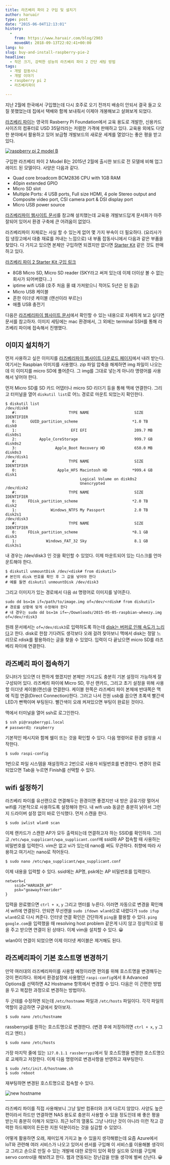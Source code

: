 ```yaml
---
title: 라즈베리 파이 2 구입 및 설치기
author: haruair
type: post
date: "2015-06-04T12:13:01"
history:
  - 
    from: https://www.haruair.com/blog/2903
    movedAt: 2018-09-13T22:02:41+00:00
lang: ko
slug: buy-and-install-raspberry-pie-2
headline:
  - 작은 크기, 강력한 성능의 라즈베리 파이 2 간단 세팅 방법
tags:
  - 개발 잡동사니
  - 개발 이야기
  - raspberry pi 2
  - 라즈베리파이

---
```

지난 2월에 한국에서 구입했는데 다시 호주로 오기 전까지 배송이 안되서 결국 들고 오질 못했었는데 집에서 택배와 함께 보내줘서 이제야 개봉해보고 살펴보게 되었다.

[라즈베리 파이][1]는 영국의 Rasberry Pi Foundation에서 교육 용도로 개발한, 신용카드 사이즈의 컴퓨터로 USD 35달러라는 저렴한 가격에 판매하고 있다. 교육용 외에도 다양한 분야에서 활용하고 있어 보급형 개발보드의 새로운 세계를 열었다는 좋은 평을 받고 있다.

<a href="https://www.flickr.com/photos/90112078@N08/18454760821/" target="_blank"><img src="https://farm9.staticflickr.com/8867/18454760821_80396a7329_o.jpg?w=660&#038;ssl=1" alt="raspberry pi 2 model B" data-recalc-dims="1" /></a>

구입한 라즈베리 파이 2 Model B는 2015년 2월에 출시한 보드로 전 모델에 비해 업그레이드 된 모델이다. 사양은 다음과 같다.

  * Quad core broadcom BCM2836 CPU with 1GB RAM
  * 40pin extended GPIO
  * Micro SD slot
  * Multiple Ports: 4 USB ports, Full size HDMI, 4 pole Stereo output and Composite video port, CSI camera port & DSI display port
  * Micro USB power source

[라즈베리파이 웹사이트 문서][2]를 참고해 설치했는데 교육용 개발보드답게 문서화가 아주 잘되어 있어서 환경 구축에 큰 어려움이 없었다.

라즈베리파이 자체로는 사실 할 수 있는게 없어 몇 가지 부속이 더 필요하다. (요리사가 집 냉장고에서 대충 재료를 꺼내는 느낌으로) 내 부품 잡동사니에서 다음과 같은 부품을 찾았다. 다 가지고 있으면 본체만 구입하면 되겠지만 없다면 [Starter Kit][3] 같은 것도 판매하고 있다.

<a href="http://s.click.aliexpress.com/e/Fy7eqrzfQ" target="_blank" class="btn btn-sm btn-info">라즈베리 파이 2 Starter Kit 구입 링크</a>

  * 8GB Micro SD, Micro SD reader (SKY라고 써져 있는데 이제 더이상 볼 수 없는 회사가 되어버렸다&#8230;)
  * iptime wifi USB (호주 처음 올 떄 가져왔으니 적어도 5년은 된 동글)
  * Micro USB 케이블
  * 흔한 이더넷 케이블 (랜선이라 부르는)
  * 애플 USB 충전기

다음은 [라즈베리파이 웹사이트 문서][2]에서 확인할 수 있는 내용으로 자세하게 보고 싶다면 문서를 참고하자. 이미지 세팅에는 mac 환경에서, 그 외에는 terminal SSH를 통해 라즈베리 파이에 접속해서 진행했다.

## 이미지 설치하기

먼저 사용하고 싶은 이미지를 [라즈베리파이 웹사이트 다운로드 페이지][4]에서 내려 받는다. 여기서는 Raspbian 이미지를 사용했다. zip 파일 압축을 해제하면 img 파일이 나오는데 이 이미지를 micro SD에 풀어준다. 그 img를 그대로 넣는게 아니라 명령어를 사용해서 넣어야 한다.

먼저 Micro SD를 SD 카드 어뎁터나 micro SD 리더기 등을 통해 맥에 연결한다. 그리고 터미널을 열어 `diskutil list`로 어느 경로로 마운트 되었는지 확인한다.

    $ diskutil list
    /dev/disk0
       #:                       TYPE NAME                    SIZE       IDENTIFIER
       0:      GUID_partition_scheme                        *1.0 TB     disk0
       1:                        EFI EFI                     209.7 MB   disk0s1
       2:          Apple_CoreStorage                         999.7 GB   disk0s2
       3:                 Apple_Boot Recovery HD             650.0 MB   disk0s3
    /dev/disk1
       #:                       TYPE NAME                    SIZE       IDENTIFIER
       0:                  Apple_HFS Macintosh HD           *999.4 GB   disk1
                                     Logical Volume on disk0s2
                                     Unencrypted
    /dev/disk2
       #:                       TYPE NAME                    SIZE       IDENTIFIER
       0:     FDisk_partition_scheme                        *2.0 TB     disk2
       1:               Windows_NTFS My Passport             2.0 TB     disk2s1
    /dev/disk3
       #:                       TYPE NAME                    SIZE       IDENTIFIER
       0:     FDisk_partition_scheme                        *8.1 GB     disk3
       1:             Windows_FAT_32 Sky                     8.1 GB     disk3s1
    

내 경우는 /dev/disk3 인 것을 확인할 수 있었다. 이제 마운트되어 있는 디스크를 언마운트해야 한다.

    $ diskutil unmountDisk /dev/<disk# from diskutil>
    # 본인의 disk 번호를 확인 후 그 값을 넣어야 한다
    # 예를 들면 diskutil unmountDisk /dev/disk3
    

그리고 이미지가 있는 경로에서 다음 `dd` 명령어로 이미지를 넣어준다.

    sudo dd bs=1m if=/path/to/image.img of=/dev/<rdisk# from diskutil>
    # 경로를 상황에 맞게 수정해야 한다
    # 내 경우는 sudo dd bs=1m if=~/Downloads/2015-05-05-raspbian-wheezy.img of=/dev/rdisk3
    

원래 문서에서는 `of=/dev/disk3`로 입력하도록 하는데 [disk는 버퍼로 인해 속도가 느리다][5]고 한다. disk로 한참 기다려도 생각보다 오래 걸려 찾아보니 맥에서 disk는 정말 느리므로 rdisk를 활용하라는 글을 찾을 수 있었다. 입력이 다 끝났으면 micro SD를 라즈베리 파이에 연결한다.

## 라즈베리 파이 접속하기

모니터가 있으면 더 편하게 했겠지만 본체만 가지고도 충분히 기본 설정이 가능하게 잘 구성되어 있다. 라즈베리 파이에 Micro SD, 무선 랜카드, 그리고 초기 설정을 위해 사용할 이더넷 케이블(랜선)을 연결한다. 케이블 한쪽은 라즈베리 파이 본체에 반대쪽은 맥에 직접 연결(Direct Connection)한다. 그러고 나서 전원 usb를 꼽으면 초록색 빨간색 LED가 빤짝이며 부팅된다. 빨간색이 오래 켜져있으면 부팅이 완료된 것이다.

맥에서 터미널을 열어 ssh로 로그인한다.

    $ ssh pi@raspberrypi.local
    # password는 raspberry
    

기본적인 메시지와 함께 쉘이 뜨는 것을 확인할 수 있다. 다음 명령어로 환경 설정을 시작한다.

    $ sudo raspi-config
    

1번으로 파일 시스템을 재설정하고 2번으로 사용자 비밀번호를 변경한다. 변경이 완료되었으면 Tab을 누르면 Finish를 선택할 수 있다.

## wifi 설정하기

라즈베리 파이를 유선랜으로 연결해두는 환경이면 좋겠지만 내 방은 공유기랑 멀어서 wifi를 기본적으로 사용하도록 설정해야 한다. 내 wifi usb 동글은 충분히 낡아서 그런지 드라이버 설정 없이 바로 인식했다. 먼저 스캔을 한다.

    $ sudo iwlist wlan0 scan
    

이제 랜카드가 스캔한 AP가 모두 출력되는데 연결하고자 하는 SSID를 확인하자. 그리고 `/etc/wpa_supplicant/wpa_supplicant.conf`에 ssid와 AP 접속할 때 사용하는 비밀번호를 입력한다. vim은 없고 vi가 있는데 nano를 써도 무관하다. 취향에 따라 사용하고 여기서는 nano로 적어둔다.

    $ sudo nano /etc/wpa_supplicant/wpa_supplicant.conf
    

이제 내용을 입력할 수 있다. ssid에는 AP명, psk에는 AP 비밀번호를 입력한다.

    network={
        ssid="HARUAIR_AP"
        psk="goawayfreerider"
    }
    

입력을 완료했으면 `ctrl + x`, `y` 그리고 엔터를 누른다. 이러면 자동으로 변경을 확인해서 wifi에 연결된다. 안되면 무선랜을 `sudo ifdown wlan0`으로 내렸다가 `sudo ifup wlan0`으로 다시 켜준다. 인터넷 연결 확인은 간단하게 `ping`을 활용할 수 있다. `ping google.com`을 입력했을 때 resolving host problem 같은게 나지 않고 정상적으로 핑을 주고 받으면 연결이 된 상태다. 이제 vim을 설치할 수 있다. 😀

wlan0이 연결이 되었으면 이제 이더넷 케이블은 제거해도 된다.

## 라즈베리파이 기본 호스트명 변경하기

만약 여러대의 라즈베리파이를 사용할 예정이라면 편의를 위해 호스트명을 변경해두는 것이 편리하다. 위에서 환경설정에 사용했던 `raspi-config`에서 8 Advanced Options를 선택하면 A2 Hostname 항목에서 변경할 수 있다. 다음은 이 간편한 방법을 두고 복잡한 과정으로 변경하는 방법이다.

두 군데를 수정하면 되는데 `/etc/hostname` 파일과 `/etc/hosts` 파일이다. 각각 파일의 역할이 궁금하면 구글에서 찾아보자.

    $ sudo nano /etc/hostname
    

rassberrypi를 원하는 호스트명으로 변경한다. (변경 후에 저장하려면 `ctrl + x`, `y` 그리고 엔터.)

    $ sudo nano /etc/hosts
    

가장 마지막 줄에 있는 `127.0.1.1 rassberrypi`에서 뒷 호스트명을 변경한 호스트명으로 교체하고 저장한다. 이제 다음 명령어로 변경사항을 반영하고 재부팅한다.

    $ sudo /etc/init.d/hostname.sh
    $ sudo reboot
    

재부팅하면 변경된 호스트명으로 접속할 수 있다.

<img src="https://farm9.staticflickr.com/8892/18454821751_c5ca0d64df_o.png?w=660&#038;ssl=1" alt="new hostname" data-recalc-dims="1" />

* * *

라즈베리 파이를 직접 사용해보니 그냥 일반 컴퓨터와 크게 다르지 않았다. 사양도 높은 편이라서 하드만 연결하면 NAS 용도로 충분히 사용할 수 있을 정도인데 왜 좋은 평을 받는지 충분히 이해가 되었다. 최근 IoT의 열풍도 그냥 나타난 것이 아니라 이런 작고 강력한 하드웨어의 든든한 지원 덕분이라는 것을 실감할 수 있었다.

어떻게 활용하면 오래, 재미있게 가지고 놀 수 있을지 생각해봤는데 요즘 Azure에서 IoT와 관련해 여러 서비스가 나오고 있어서 센서를 구입해 이 서비스를 이용해볼 생각이고 그리고 손으로 만질 수 있는 개발에 대한 로망이 있어 확장 실드와 모터를 구입해 servo control을 해보려고 한다. 웹과 연동되는 장난감을 만들 생각에 벌써 신난다. 😀

 [1]: https://www.raspberrypi.org/
 [2]: https://www.raspberrypi.org/documentation
 [3]: http://s.click.aliexpress.com/e/Fy7eqrzfQ
 [4]: https://www.raspberrypi.org/downloads/
 [5]: http://superuser.com/questions/631592/why-is-dev-rdisk-about-20-times-faster-than-dev-disk-in-mac-os-x/892768#892768